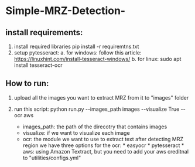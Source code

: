 # Simple-MRZ-Detection-

## install requirements:
  1. install required libraries
     pip install -r requiremtns.txt
  2. setup pytesseract:
    a. for windows:
      follow this article: https://linuxhint.com/install-tesseract-windows/
    b. for linux:
      sudo apt install tesseract-ocr
      
## How to run:
  1. upload all the images you want to extract MRZ from it to "images" folder
  2. run this script:
        python run.py --images_path images --visualize True --ocr aws
        
        * images_path: the path of the direcotry that contains images
        * visualize: if we want to visualize each image 
        * ocr: the module we want to use to extract text after detecting MRZ region
 we have three options for the ocr:
    * easyocr
    * pytesseract
    * aws: using Amazon Textract, but you need to add your aws creditnal to "utilities/configs.yml"
